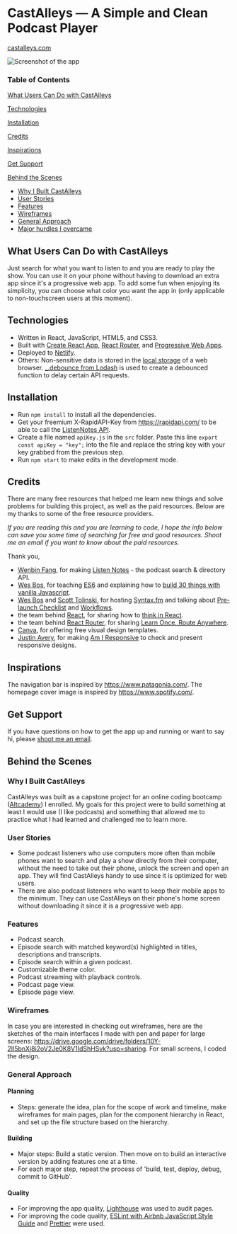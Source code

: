 # CastAlleys — A Simple and Clean Podcast Player

[castalleys.com](https://castalleys.com)

![Screenshot of the app](https://i.ibb.co/NW4Nf7D/app-screenshot.jpg)

### Table of Contents

[What Users Can Do with CastAlleys](https://github.com/cherylz/castalleys#what-users-can-do-with-castalleys)

[Technologies](https://github.com/cherylz/castalleys#technologies)

[Installation](https://github.com/cherylz/castalleys#installation)

[Credits](https://github.com/cherylz/castalleys#credits)

[Inspirations](https://github.com/cherylz/castalleys#inspirations)

[Get Support](https://github.com/cherylz/castalleys#get-support)

[Behind the Scenes](https://github.com/cherylz/castalleys#behind-the-scenes)
* [Why I Built CastAlleys](https://github.com/cherylz/castalleys#why-i-built-castalleys)
* [User Stories](https://github.com/cherylz/castalleys#user-stories)
* [Features](https://github.com/cherylz/castalleys#features)
* [Wireframes](https://github.com/cherylz/castalleys#wireframes)
* [General Approach](https://github.com/cherylz/castalleys#general-approach)
* [Major hurdles I overcame](https://github.com/cherylz/castalleys#major-hurdles-i-overcame)

## What Users Can Do with CastAlleys

Just search for what you want to listen to and you are ready to play the show. You can use it on your phone without having to download an extra app since it's a progressive web app. To add some fun when enjoying its simplicity, you can choose what color you want the app in (only applicable to non-touchscreen users at this moment).

## Technologies

* Written in React, JavaScript, HTML5, and CSS3.
* Built with [Create React App](https://github.com/facebook/create-react-app), [React Router](https://github.com/ReactTraining/react-router), and [Progressive Web Apps](https://developers.google.com/web/progressive-web-apps/).
* Deployed to [Netlify](https://netlify.com).
* Others: Non-sensitive data is stored in the [local storage](https://developer.mozilla.org/en-US/docs/Web/API/Window/localStorage) of a web browser. [_.debounce from Lodash](https://lodash.com/docs/4.17.11#debounce) is used to create a debounced function to delay certain API requests.

## Installation

* Run `npm install` to install all the dependencies.
* Get your freemium X-RapidAPI-Key from https://rapidapi.com/ to be able to call the [ListenNotes API](https://rapidapi.com/listennotes/api/listennotes).
* Create a file named `apiKey.js` in the `src` folder. Paste this line `export const apiKey = "key";` into the file and replace the string key with your key grabbed from the previous step.
* Run `npm start` to make edits in the development mode.

## Credits

There are many free resources that helped me learn new things and solve problems for building this project, as well as the paid resources. Below are my thanks to some of the free resource providers.

_If you are reading this and you are learning to code, I hope the info below can save you some time of searching for free and good resources. Shoot me an email if you want to know about the paid resources._

Thank you,
* [Wenbin Fang](https://www.listennotes.com/@wenbin/), for making [Listen Notes](https://www.listennotes.com/api/) - the podcast search & directory API.
* [Wes Bos](https://wesbos.com/), for teaching [ES6](https://es6.io/) and explaining how to [build 30 things with vanilla Javascript](https://javascript30.com/).
* [Wes Bos](https://wesbos.com/) and [Scott Tolinski](https://www.scotttolinski.com/), for hosting [Syntax.fm](http://syntax.fm/) and talking about [Pre-launch Checklist](https://syntax.fm/show/088/pre-launch-checklist) and [Workflows](https://syntax.fm/show/051/our-workflows-design-development-git-and-deployment).
* the team behind [React](https://reactjs.org/), for sharing how to [think in React](https://reactjs.org/docs/thinking-in-react.html).
* the team behind [React Router](https://reacttraining.com/react-router/), for sharing [Learn Once, Route Anywhere](https://www.youtube.com/watch?v=Mf0Fy8iHp8k).
* [Canva](https://canva.com), for offering free visual design templates.
* [Justin Avery](https://twitter.com/justinavery), for making [Am I Responsive](http://ami.responsivedesign.is/) to check and present responsive designs.

## Inspirations
The navigation bar is inspired by https://www.patagonia.com/. The homepage cover image is inspired by https://www.spotify.com/.

## Get Support

If you have questions on how to get the app up and running or want to say hi, please [shoot me an email](mailto:czcodes@gmail.com).

## Behind the Scenes

### Why I Built CastAlleys

CastAlleys was built as a capstone project for an online coding bootcamp ([Altcademy](https://www.altcademy.com/)) I enrolled. My goals for this project were to build something at least I would use (I like podcasts) and something that allowed me to practice what I had learned and challenged me to learn more.

### User Stories

* Some podcast listeners who use computers more often than mobile phones want to search and play a show directly from their computer, without the need to take out their phone, unlock the screen and open an app. They will find CastAlleys handy to use since it is optimized for web users.
* There are also podcast listeners who want to keep their mobile apps to the minimum. They can use CastAlleys on their phone's home screen without downloading it since it is a progressive web app.

### Features

* Podcast search.
* Episode search with matched keyword(s) highlighted in titles, descriptions and transcripts.
* Episode search within a given podcast.
* Customizable theme color.
* Podcast streaming with playback controls.
* Podcast page view.
* Episode page view.

### Wireframes

In case you are interested in checking out wireframes, here are the sketches of the main interfaces I made with pen and paper for large screens: https://drive.google.com/drive/folders/10Y-2lI5bnXj8i2oV2Je0K8V1IdShHSvk?usp=sharing. For small screens, I coded the design.

### General Approach

#### Planning

* Steps: generate the idea, plan for the scope of work and timeline, make wireframes for main pages, plan for the component hierarchy in React, and set up the file structure based on the hierarchy.

#### Building

* Major steps: Build a static version. Then move on to build an interactive version by adding features one at a time.
* For each major step, repeat the process of 'build, test, deploy, debug, commit to GitHub'.

#### Quality

* For improving the app quality, [Lighthouse](https://developers.google.com/web/tools/lighthouse/) was used to audit pages.
* For improving the code quality, [ESLint with Airbnb JavaScript Style Guide](https://github.com/airbnb/javascript/tree/master/packages/eslint-config-airbnb) and [Prettier](https://prettier.io/) were used.
